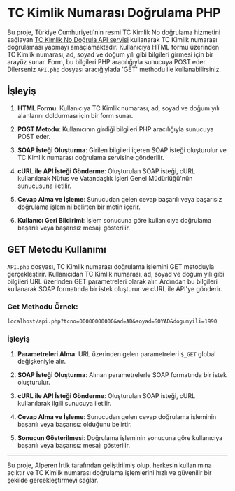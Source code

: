 # TC Kimlik Numarası Doğrulama PHP

Bu proje, Türkiye Cumhuriyeti'nin resmi TC Kimlik No doğrulama hizmetini sağlayan [TC Kimlik No Doğrula API servisi](http://tckimlik.nvi.gov.tr/WS/TCKimlikNoDogrula) kullanarak TC Kimlik numarası doğrulaması yapmayı amaçlamaktadır. Kullanıcıya HTML formu üzerinden TC Kimlik numarası, ad, soyad ve doğum yılı gibi bilgileri girmesi için bir arayüz sunar. Form, bu bilgileri PHP aracılığıyla sunucuya POST eder. Dilerseniz `API.php` dosyası aracığıylada 'GET' methodu ile kullanabilirsiniz.

## İşleyiş

1. **HTML Formu**: Kullanıcıya TC Kimlik numarası, ad, soyad ve doğum yılı alanlarını doldurması için bir form sunar.
   
2. **POST Metodu**: Kullanıcının girdiği bilgileri PHP aracılığıyla sunucuya POST eder.
   
3. **SOAP İsteği Oluşturma**: Girilen bilgileri içeren SOAP isteği oluşturulur ve TC Kimlik numarası doğrulama servisine gönderilir.
   
4. **cURL ile API İsteği Gönderme**: Oluşturulan SOAP isteği, cURL kullanılarak Nüfus ve Vatandaşlık İşleri Genel Müdürlüğü'nün sunucusuna iletilir.
   
5. **Cevap Alma ve İşleme**: Sunucudan gelen cevap başarılı veya başarısız doğrulama işlemini belirten bir metin içerir.
   
6. **Kullanıcı Geri Bildirimi**: İşlem sonucuna göre kullanıcıya doğrulama başarılı veya başarısız mesajı gösterilir.

## GET Metodu Kullanımı

`API.php` dosyası, TC Kimlik numarası doğrulama işlemini GET metoduyla gerçekleştirir. Kullanıcıdan TC Kimlik numarası, ad, soyad ve doğum yılı gibi bilgileri URL üzerinden GET parametreleri olarak alır. Ardından bu bilgileri kullanarak SOAP formatında bir istek oluşturur ve cURL ile API'ye gönderir.

### Get Methodu Örnek:
`localhost/api.php?tcno=00000000000&ad=AD&soyad=SOYAD&dogumyili=1990`

### İşleyiş

1. **Parametreleri Alma**: URL üzerinden gelen parametreleri `$_GET` global değişkeniyle alır.
   
2. **SOAP İsteği Oluşturma**: Alınan parametrelerle SOAP formatında bir istek oluşturulur.
   
3. **cURL ile API İsteği Gönderme**: Oluşturulan SOAP isteği, cURL kullanılarak ilgili sunucuya iletilir.
   
4. **Cevap Alma ve İşleme**: Sunucudan gelen cevap doğrulama işleminin başarılı veya başarısız olduğunu belirtir.
   
5. **Sonucun Gösterilmesi**: Doğrulama işleminin sonucuna göre kullanıcıya başarılı veya başarısız mesajı gösterilir.

---

Bu proje, Alperen İrtik tarafından geliştirilmiş olup, herkesin kullanımına açıktır ve TC Kimlik numarası doğrulama işlemlerini hızlı ve güvenilir bir şekilde gerçekleştirmeyi sağlar.
